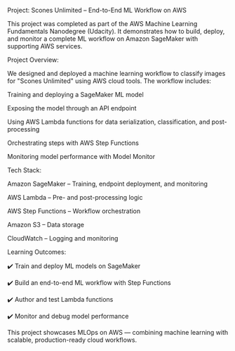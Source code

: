 Project: Scones Unlimited – End-to-End ML Workflow on AWS

This project was completed as part of the AWS Machine Learning Fundamentals Nanodegree (Udacity). It demonstrates how to build, deploy, and monitor a complete ML workflow on Amazon SageMaker with supporting AWS services.

Project Overview:

We designed and deployed a machine learning workflow to classify images for "Scones Unlimited" using AWS cloud tools. The workflow includes:

Training and deploying a SageMaker ML model

Exposing the model through an API endpoint

Using AWS Lambda functions for data serialization, classification, and post-processing

Orchestrating steps with AWS Step Functions

Monitoring model performance with Model Monitor

Tech Stack:

Amazon SageMaker – Training, endpoint deployment, and monitoring

AWS Lambda – Pre- and post-processing logic

AWS Step Functions – Workflow orchestration

Amazon S3 – Data storage

CloudWatch – Logging and monitoring

Learning Outcomes:

✔️ Train and deploy ML models on SageMaker

✔️ Build an end-to-end ML workflow with Step Functions

✔️ Author and test Lambda functions

✔️ Monitor and debug model performance

This project showcases MLOps on AWS — combining machine learning with scalable, production-ready cloud workflows.
